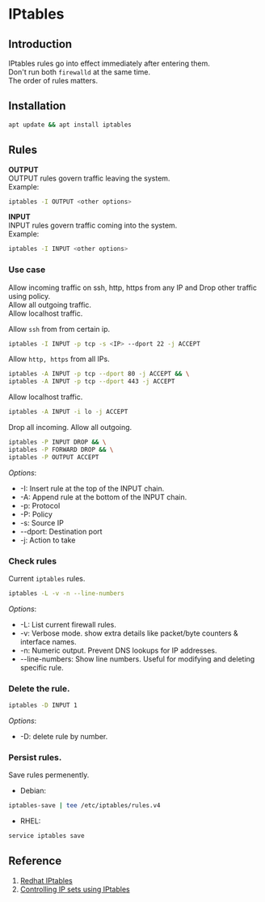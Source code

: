 # IPtables

## Introduction
IPtables rules go into effect immediately after entering them.  
    Don't run both `firewalld` at the same time.  
The order of rules matters.  

## Installation
```sh
apt update && apt install iptables
```


## Rules  
**OUTPUT**  
OUTPUT rules govern traffic leaving the system.  
Example:  
```sh
iptables -I OUTPUT <other options>
```  
**INPUT**  
INPUT rules govern traffic coming into the system.  
Example:  
```sh
iptables -I INPUT <other options>
```  

### Use case  
Allow incoming traffic on ssh, http, https from any IP and Drop other traffic using policy.  
Allow all outgoing traffic.  
Allow localhost traffic.  

Allow `ssh` from from certain ip.  
```sh
iptables -I INPUT -p tcp -s <IP> --dport 22 -j ACCEPT
```  
Allow `http, https` from all IPs.  
```sh
iptables -A INPUT -p tcp --dport 80 -j ACCEPT && \
iptables -A INPUT -p tcp --dport 443 -j ACCEPT
```  
Allow localhost traffic.  
```sh
iptables -A INPUT -i lo -j ACCEPT
```  
Drop all incoming. Allow all outgoing.  
```sh
iptables -P INPUT DROP && \
iptables -P FORWARD DROP && \
iptables -P OUTPUT ACCEPT
```  
*Options*:  
- -I: Insert rule at the top of the INPUT chain.
- -A: Append rule at the bottom of the INPUT chain.
- -p: Protocol
- -P: Policy
- -s: Source IP
- --dport: Destination port
- -j: Action to take  

### Check rules  
Current `iptables` rules.  
```sh
iptables -L -v -n --line-numbers
```  
*Options*:  
- -L: List current firewall rules.  
- -v: Verbose mode. show extra details like packet/byte counters & interface names.  
- -n: Numeric output. Prevent DNS lookups for IP addresses.  
- --line-numbers: Show line numbers. Useful for modifying and deleting specific rule.  

### Delete the rule.  
```sh
iptables -D INPUT 1
```  
*Options*:  
- -D: delete rule by number.  

### Persist rules.  
Save rules permenently.
- Debian:  
```sh
iptables-save | tee /etc/iptables/rules.v4
```  

- RHEL:  
```sh
service iptables save
```  

## Reference
1. [Redhat IPtables](https://www.redhat.com/en/blog/iptables)
2. [Controlling IP sets using IPtables](https://docs.redhat.com/en/documentation/red_hat_enterprise_linux/7/html/security_guide/sec-setting_and_controlling_ip_sets_using_iptables#sec-Setting_and_Controlling_IP_sets_using_iptables)
